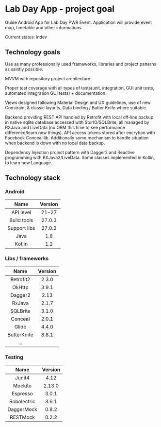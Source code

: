   # Lab Day App - project goal
  Guide Android App for Lab Day PWR Event. Application will provide event map, timetable and other informations.

  Current status: indev

  ## Technology goals
  Use as many professionally used frameworks, libraries and project patterns as saintly possible.

  MVVM with repository project architecture.

  Proper test coverage with all types of tests(unit, integration, GUI unit tests, automated integration GUI tests) + documentation.

  Views designed fallowing Material Design and UX guidelines, use of new Constraint & classic layouts, Data binding / Butter Knife where suitable.

  Backend providing REST API handled by Retrofit with local off-line backup in native sqlite database accessed with StorIO/SQLBrite, all managed by RXJava and LiveData (no ORM this time to see performance difference/learn new things). API access tokens stored after encrytion with Facebook Conceal lib. Additionally some mechanism to handle situation when backend is down with no local data backup.

  Dependency Injection project pattern with Dagger2 and Reactive programming with RXJava2/LiveData. 
  Some classes implemented in Kotlin, to learn new Language.

  ## Technology stack

  ### Android
  Name |  Version |
  | :--: | :---: |
  | API level | 21-27 |
  | Build tools | 27.0.3 |
  | Support libs | 27.0.2 |
  | Java | 1.8 |
  | Kotlin | 1.2 |

  ### Libs / frameworks
  Name |  Version |
  | :--: | :---: |
  | Retrofit2 | 2.3.0 |
  | OkHttp | 3.9.1 |
  | Dagger2 | 2.13 |
  | RxJava | 2.1.7 |
  | SQLBrite | 3.1.0 |
  | Conceal | 2.0.1 |
  | Glide | 4.4.0 |
  | ButterKnife | 8.8.1 |
  | ... | |

  ### Testing
  Name |  Version |
  | :--: | :---: |
  | Junit4 | 4.12 |
  | Mockito | 2.13.0 |
  | Espresso | 3.0.1 |
  | Robolectric | 3.6.1 |
  | DaggerMock | 0.8.2 |
  | RESTMock | 0.2.2 |
